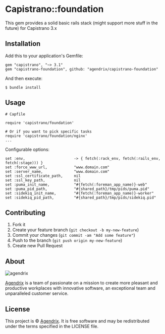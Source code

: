 Capistrano::foundation
======

This gem provides a solid basic rails stack (might support more stuff in the future) for Capistrano 3.x

Installation
------

Add this to your application's Gemfile:

    gem "capistrano", "~> 3.1"
    gem "capistrano-foundation", github: "agendrix/capistrano-foundation"

And then execute:

    $ bundle install

Usage
------

    # Capfile

    require 'capistrano/foundation'

    # Or if you want to pick specific tasks
    require 'capistrano/foundation/nginx'
    ...

Configurable options:

    set :env,                      -> { fetch(:rack_env, fetch(:rails_env, fetch(:stage))) }
    set :force_www_url,            "www.domain.com"
    set :server_name,              "www.domain.com"
    set :ssl_certificate_path,     nil
    set :ssl_key_path,             nil
    set :puma_init_name,           "#{fetch(:foreman_app_name)}-web"
    set :puma_pid_path,            "#{shared_path}/tmp/pids/puma.pid"
    set :sidekiq_init_name,        "#{fetch(:foreman_app_name)}-worker"
    set :sidekiq_pid_path,         "#{shared_path}/tmp/pids/sidekiq.pid"

Contributing
------

1. Fork it
2. Create your feature branch (`git checkout -b my-new-feature`)
3. Commit your changes (`git commit -am "Add some feature"`)
4. Push to the branch (`git push origin my-new-feature`)
5. Create new Pull Request

## About

![agendrix](https://user-images.githubusercontent.com/304461/31439242-6fe93940-ae59-11e7-8829-9b7a992fb87f.png)

[Agendrix](http://www.agendrix.com) is a team of passionate on a mission to create more pleasant and productive workplaces with innovative software, an exceptional team and unparalleled customer service.

## License

This project is © [Agendrix](http://www.agendrix.com). It is free software and may be redistributed under the terms specified in the LICENSE file.
